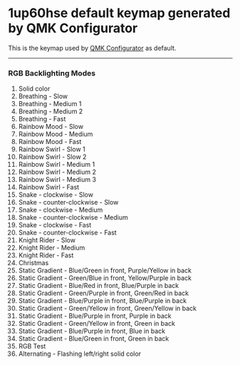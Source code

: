# 1up60hse default keymap generated by QMK Configurator

This is the keymap used by [QMK Configurator](https://config.qmk.fm/#/1upkeyboards/1up60hse/LAYOUT_60_ansi) as default.  

------------

### RGB Backlighting Modes

1. Solid color
2. Breathing - Slow
3. Breathing - Medium 1
4. Breathing - Medium 2
5. Breathing - Fast
6. Rainbow Mood - Slow
7. Rainbow Mood - Medium
8. Rainbow Mood - Fast
9. Rainbow Swirl - Slow 1
10. Rainbow Swirl - Slow 2
11. Rainbow Swirl - Medium 1
12. Rainbow Swirl - Medium 2
13. Rainbow Swirl - Medium 3
14. Rainbow Swirl - Fast
15. Snake - clockwise - Slow
16. Snake - counter-clockwise - Slow
17. Snake - clockwise - Medium
18. Snake - counter-clockwise - Medium
19. Snake - clockwise - Fast
20. Snake - counter-clockwise - Fast
21. Knight Rider - Slow
22. Knight Rider - Medium
23. Knight Rider - Fast
24. Christmas
25. Static Gradient - Blue/Green in front, Purple/Yellow in back
26. Static Gradient - Green/Blue in front, Yellow/Purple in back
27. Static Gradient - Blue/Red in front, Blue/Purple in back 
28. Static Gradient - Green/Purple in front, Green/Red in back
29. Static Gradient - Blue/Purple in front, Blue/Purple in back
30. Static Gradient - Green/Yellow in front, Green/Yellow in back
31. Static Gradient - Blue/Purple in front, Purple in back
32. Static Gradient - Green/Yellow in front, Green in back
33. Static Gradient - Blue/Purple in front, Blue in back
34. Static Gradient - Blue/Green in front, Green in back
35. RGB Test
36. Alternating - Flashing left/right solid color
